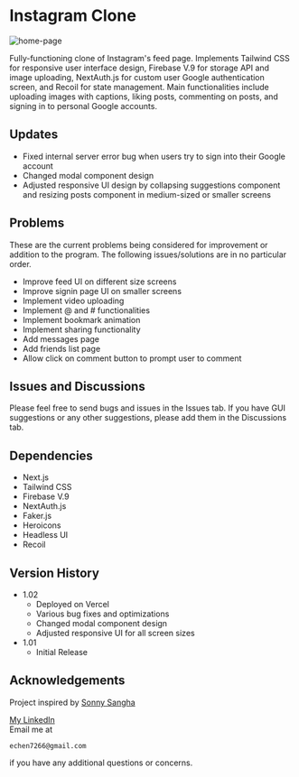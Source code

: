 # Instagram Clone

![home-page]

Fully-functioning clone of Instagram's feed page. Implements Tailwind CSS for responsive user interface design, Firebase V.9 for storage API and image uploading, NextAuth.js for custom user Google authentication screen, and Recoil for state management. Main functionalities include uploading images with captions, liking posts, commenting on posts, and signing in to personal Google accounts.

## Updates
* Fixed internal server error bug when users try to sign into their Google account
* Changed modal component design
* Adjusted responsive UI design by collapsing suggestions component and resizing posts component in medium-sized or smaller screens

## Problems
These are the current problems being considered for improvement or addition to the program. The following issues/solutions are in no particular order.
* Improve feed UI on different size screens
* Improve signin page UI on smaller screens
* Implement video uploading
* Implement @ and # functionalities
* Implement bookmark animation
* Implement sharing functionality
* Add messages page
* Add friends list page
* Allow click on comment button to prompt user to comment

## Issues and Discussions
Please feel free to send bugs and issues in the Issues tab. If you have GUI suggestions or any other suggestions, please add them in the Discussions tab.

## Dependencies

* Next.js
* Tailwind CSS
* Firebase V.9
* NextAuth.js
* Faker.js
* Heroicons
* Headless UI
* Recoil

## Version History
* 1.02
    * Deployed on Vercel
    * Various bug fixes and optimizations
    * Changed modal component design
    * Adjusted responsive UI for all screen sizes
* 1.01
    * Initial Release

## Acknowledgements
Project inspired by [Sonny Sangha](https://github.com/sonnysangha)

[My LinkedIn](https://www.linkedin.com/in/ericchenatl/)<br/>
Email me at
```
echen7266@gmail.com
```
if you have any additional questions or concerns.

[home-page]: https://i.imgur.com/ws017OA.png
